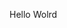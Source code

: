 Hello Wolrd








































































































































































































































































































































































































































































































































































































































































































































































































































































































































































































































































































































































































































































































































































































































































































































































































































































































































































































































































































































































































































































































































































































































































































































































































































































































































































































































































































































































































































































































































































































































